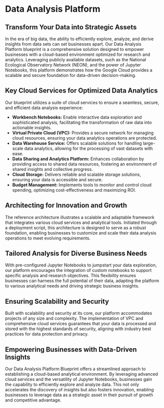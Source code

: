 # Data Analysis Platform

## Transform Your Data into Strategic Assets

In the era of big data, the ability to efficiently explore, analyze, and derive insights from data sets can set businesses apart. Our Data Analysis Platform blueprint is a comprehensive solution designed to empower businesses with a cloud-based environment optimized for research and analytics. Leveraging publicly available datasets, such as the National Ecological Observatory Network (NEON), and the power of Jupyter Notebooks, this platform demonstrates how the Google Cloud provides a scalable and secure foundation for data-driven decision-making.

## Key Cloud Services for Optimized Data Analytics

Our blueprint utilizes a suite of cloud services to ensure a seamless, secure, and efficient data analysis experience:

- **Workbench Notebooks:** Enable interactive data exploration and sophisticated analysis, facilitating the transformation of raw data into actionable insights.
- **Virtual Private Cloud (VPC):** Provides a secure network for managing cloud resources, ensuring your data analytics operations are protected.
- **Data Warehouse Service:** Offers scalable solutions for handling large-scale data analytics, allowing for the processing of vast datasets with ease.
- **Data Sharing and Analytics Platform:** Enhances collaboration by providing access to shared data resources, fostering an environment of shared insights and collective progress.
- **Cloud Storage:** Delivers reliable and scalable storage solutions, ensuring your data is accessible and secure.
- **Budget Management:** Implements tools to monitor and control cloud spending, optimizing cost-effectiveness and maximizing ROI.

## Architecting for Innovation and Growth

The reference architecture illustrates a scalable and adaptable framework that integrates various cloud services and analytical tools. Initiated through a deployment script, this architecture is designed to serve as a robust foundation, enabling businesses to customize and scale their data analysis operations to meet evolving requirements.

## Tailored Analysis for Diverse Business Needs

With pre-configured Jupyter Notebooks to jumpstart your data exploration, our platform encourages the integration of custom notebooks to support specific analysis and research objectives. This flexibility ensures businesses can harness the full potential of their data, adapting the platform to various analytical needs and driving strategic business insights.

## Ensuring Scalability and Security

Built with scalability and security at its core, our platform accommodates projects of any size and complexity. The implementation of VPC and comprehensive cloud services guarantees that your data is processed and stored with the highest standards of security, aligning with industry best practices for data protection and privacy.

## Empowering Businesses with Data-Driven Insights

Our Data Analysis Platform Blueprint offers a streamlined approach to establishing a cloud-based analytical environment. By leveraging advanced cloud services and the versatility of Jupyter Notebooks, businesses gain the capability to efficiently explore and analyze data. This not only accelerates the discovery of insights but also fosters innovation, enabling businesses to leverage data as a strategic asset in their pursuit of growth and competitive advantage.
